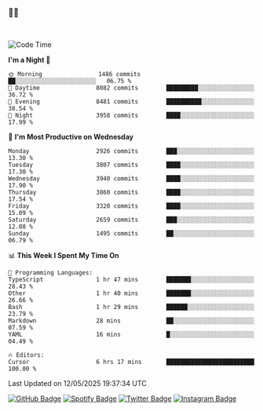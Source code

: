 ### 🤙🍺

<!-- <a href="https://github-readme-stats.vercel.app/api?username=hzak2xx&count_private=true&show_icons=true&theme=dracula">
  <img align="center" src="https://github-readme-stats.vercel.app/api?username=hzak2xx&count_private=true&show_icons=true&theme=dracula" />
</a>
</br> -->
</br>

<!--START_SECTION:waka-->
![Code Time](http://img.shields.io/badge/Code%20Time-4%2C209%20hrs%2040%20mins-blue)

**I'm a Night 🦉** 

```text
🌞 Morning                1486 commits        ██░░░░░░░░░░░░░░░░░░░░░░░   06.75 % 
🌆 Daytime                8082 commits        █████████░░░░░░░░░░░░░░░░   36.72 % 
🌃 Evening                8481 commits        ██████████░░░░░░░░░░░░░░░   38.54 % 
🌙 Night                  3958 commits        ████░░░░░░░░░░░░░░░░░░░░░   17.99 % 
```
📅 **I'm Most Productive on Wednesday** 

```text
Monday                   2926 commits        ███░░░░░░░░░░░░░░░░░░░░░░   13.30 % 
Tuesday                  3807 commits        ████░░░░░░░░░░░░░░░░░░░░░   17.30 % 
Wednesday                3940 commits        ████░░░░░░░░░░░░░░░░░░░░░   17.90 % 
Thursday                 3860 commits        ████░░░░░░░░░░░░░░░░░░░░░   17.54 % 
Friday                   3320 commits        ████░░░░░░░░░░░░░░░░░░░░░   15.09 % 
Saturday                 2659 commits        ███░░░░░░░░░░░░░░░░░░░░░░   12.08 % 
Sunday                   1495 commits        ██░░░░░░░░░░░░░░░░░░░░░░░   06.79 % 
```


📊 **This Week I Spent My Time On** 

```text
💬 Programming Languages: 
TypeScript               1 hr 47 mins        ███████░░░░░░░░░░░░░░░░░░   28.43 % 
Other                    1 hr 40 mins        ███████░░░░░░░░░░░░░░░░░░   26.66 % 
Bash                     1 hr 29 mins        ██████░░░░░░░░░░░░░░░░░░░   23.79 % 
Markdown                 28 mins             ██░░░░░░░░░░░░░░░░░░░░░░░   07.59 % 
YAML                     16 mins             █░░░░░░░░░░░░░░░░░░░░░░░░   04.49 % 

🔥 Editors: 
Cursor                   6 hrs 17 mins       █████████████████████████   100.00 % 
```


 Last Updated on 12/05/2025 19:37:34 UTC
<!--END_SECTION:waka-->

[![GitHub Badge](https://img.shields.io/badge/GitHub-100000?style=for-the-badge&logo=github&logoColor=white)](https://github.com/hzak2xx)
[![Spotify Badge](https://img.shields.io/badge/Spotify-1ED760?&style=for-the-badge&logo=spotify&logoColor=white)](https://open.spotify.com/user/uf90s6sbbh75a1mt44clkhkvf)
[![Twitter Badge](https://img.shields.io/badge/Twitter-1DA1F2?style=for-the-badge&logo=twitter&logoColor=white)](https://twitter.com/hzak2xx)
[![Instagram Badge](https://img.shields.io/badge/Instagram-E4405F?style=for-the-badge&logo=instagram&logoColor=white)](https://www.instagram.com/hzak2xx/)
